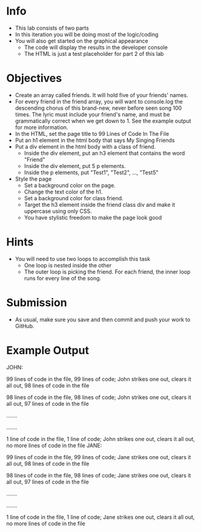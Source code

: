 # Info
* This lab consists of two parts
* In this iteration you will be doing most of the logic/coding
* You will also get started on the graphical appearance
    - The code will display the results in the developer console
    - The HTML is just a test placeholder for part 2 of this lab
# Objectives
* Create an array called friends. It will hold five of your friends' names.
* For every friend in the friend array, you will want to console.log the descending chorus of this brand-new, never before seen song 100 times. The lyric must include your friend's name, and must be grammatically correct when we get down to 1. See the example output for more information.
* In the HTML, set the page title to 99 Lines of Code In The File
* Put an h1 element in the html body that says My Singing Friends
* Put a div element in the html body with a class of friend.
    - Inside the div element, put an h3 element that contains the word "Friend"
    - Inside the div element, put 5 p elements.
    - Inside the p elements, put "Test1", "Test2", ..., "Test5"
* Style the page
    - Set a background color on the page.
    - Change the text color of the h1.
    - Set a background color for class friend.
    - Target the h3 element inside the friend class div and make it uppercase using only CSS.
    - You have stylistic freedom to make the page look good
# Hints
* You will need to use two loops to accomplish this task
    - One loop is nested inside the other
    - The outer loop is picking the friend. For each friend, the inner loop runs for every line of the song.
# Submission
* As usual, make sure you save and then commit and push your work to GitHub.
# Example Output

JOHN: 

99 lines of code in the file, 99 lines of code; John strikes one out, clears it all out, 98 lines of code in the file

98 lines of code in the file, 98 lines of code; John strikes one out, clears it all out, 97 lines of code in the file

.......

.......

1 line of code in the file, 1 line of code; John strikes one out, clears it all out, no more lines of code in the file
JANE:

99 lines of code in the file, 99 lines of code; Jane strikes one out, clears it all out, 98 lines of code in the file

98 lines of code in the file, 98 lines of code; Jane strikes one out, clears it all out, 97 lines of code in the file

.......

.......

1 line of code in the file, 1 line of code; Jane strikes one out, clears it all out, no more lines of code in the file 